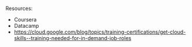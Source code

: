 


Resources:
- Coursera
- Datacamp
- https://cloud.google.com/blog/topics/training-certifications/get-cloud-skills--training-needed-for-in-demand-job-roles